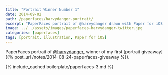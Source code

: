 ```yaml
---
title: "Portrait Winner Number 1"
date: 2014-09-02
path: /paperfaces/harvydanger-portrait/
excerpt: "PaperFaces portrait of @harvydanger drawn with Paper for iOS on an iPad."
image: ../../assets/images/paperfaces-harvydanger-twitter.jpg
categories: [paperfaces]
tags: [portrait, illustration, Paper for iOS]
---
```


PaperFaces portrait of [@harvydanger](https://twitter.com/harvydanger), winner of my first [portrait giveaway]({% post_url /notes/2014-08-24-paperfaces-giveaway %}).

{% include_cached boilerplate/paperfaces-3.md %}
